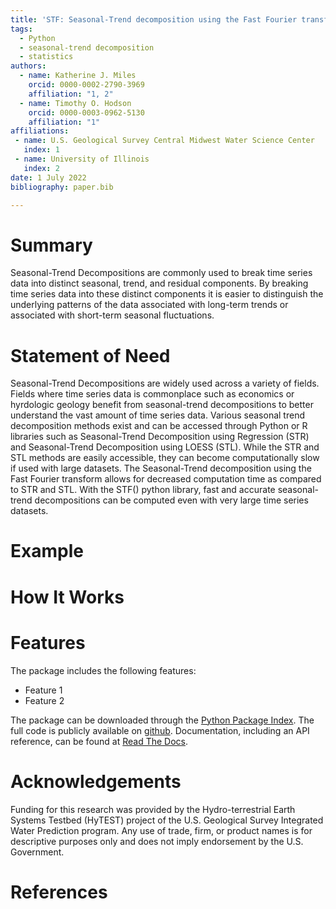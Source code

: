 ```yaml
---
title: 'STF: Seasonal-Trend decomposition using the Fast Fourier transform in Python'
tags:
  - Python
  - seasonal-trend decomposition
  - statistics
authors:
  - name: Katherine J. Miles 
    orcid: 0000-0002-2790-3969
    affiliation: "1, 2" 
  - name: Timothy O. Hodson
    orcid: 0000-0003-0962-5130
    affiliation: "1" 
affiliations:
 - name: U.S. Geological Survey Central Midwest Water Science Center
   index: 1
 - name: University of Illinois
   index: 2
date: 1 July 2022
bibliography: paper.bib

---
```


# Summary
Seasonal-Trend Decompositions are commonly used to break time series data into distinct seasonal,
trend, and residual components.
By breaking time series data into these distinct components
it is easier to distinguish the underlying patterns of the data associated with long-term trends
or associated with short-term seasonal fluctuations. 
# Statement of Need
Seasonal-Trend Decompositions are widely used across a variety of fields.
Fields where time series data is commonplace 
such as economics or hyrdologic geology benefit 
from seasonal-trend decompositions to better understand the vast amount of time series data. 
Various seasonal trend decomposition methods exist 
and can be accessed through Python 
or R libraries 
such as Seasonal-Trend Decomposition using Regression (STR) 
and Seasonal-Trend Decomposition using LOESS (STL). 
While the STR and STL methods are easily accessible, 
they can become computationally slow if used with large datasets. 
The Seasonal-Trend decomposition using the Fast Fourier transform 
allows for decreased computation time as compared to STR and STL. 
With the STF() python library, 
fast and accurate seasonal-trend decompositions can be computed even with very large time series datasets. 

# Example

# How It Works

# Features

The package includes the following features:

- Feature 1
- Feature 2

The package can be downloaded through the [Python Package Index](https://pypi.org/project/stf-decomposition/).
The full code is publicly available on [github](https://github.com/thodson-usgs/stf-decomposition).
Documentation, including an API reference, can be found at [Read The Docs](https://stf-decomposition.readthedocs.io/en/latest/).

# Acknowledgements

Funding for this research was provided by the Hydro-terrestrial Earth Systems Testbed (HyTEST) project of the U.S. Geological Survey Integrated Water Prediction program.
Any use of trade, firm, or product names is for descriptive purposes only and does not imply endorsement by the U.S. Government.

# References
